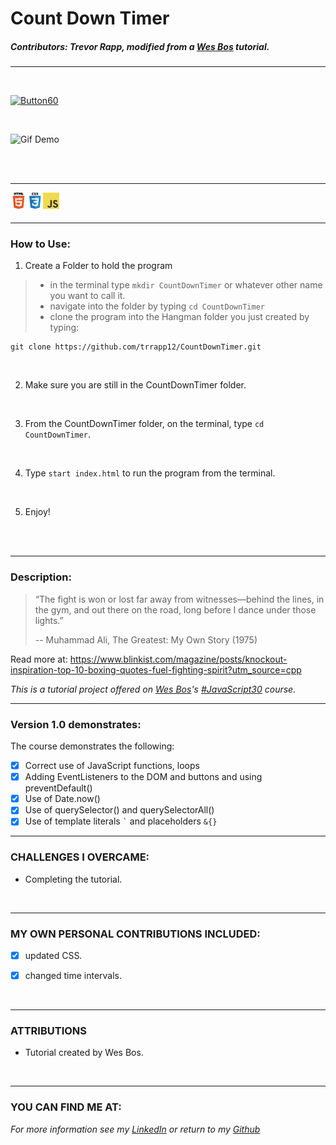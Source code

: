 # Count Down Timer


##### Contributors: Trevor Rapp, modified from a [Wes Bos](https://github.com/wesbos) tutorial.

---

<br>

[![Button60](https://user-images.githubusercontent.com/11747875/141832517-58a53c86-0cec-4dd8-825d-e7188ecc789e.png)](https://trrapp12.github.io/CountDownTimer/)

<br>


![Gif Demo](https://user-images.githubusercontent.com/11747875/130660346-1817a4e1-c938-480e-bec7-4ea006d4852a.gif)

<br>
<br>

---

<img align="left" alt="HTML5" width="26px" src="https://raw.githubusercontent.com/github/explore/80688e429a7d4ef2fca1e82350fe8e3517d3494d/topics/html/html.png" />
<img align="left" alt="CSS3" width="26px" src="https://raw.githubusercontent.com/github/explore/80688e429a7d4ef2fca1e82350fe8e3517d3494d/topics/css/css.png" />
<img align="left" alt="JavaScript" width="26px" src="https://raw.githubusercontent.com/github/explore/80688e429a7d4ef2fca1e82350fe8e3517d3494d/topics/javascript/javascript.png" />
<br>
<br>

---

### How to Use:


1. Create a Folder to hold the program
 > - in the terminal type `mkdir CountDownTimer` or whatever other name you want to call it. 
 > - navigate into the folder by typing `cd CountDownTimer`
 > - clone the program into the Hangman folder you just created by typing: 
 
 ```
 git clone https://github.com/trrapp12/CountDownTimer.git
 ```
  <br/>
  
2. Make sure you are still in the CountDownTimer folder.
 <br/>
 
3. From the CountDownTimer folder, on the terminal, type `cd CountDownTimer`. 
<br/>

4. Type `start index.html` to run the program from the terminal. 
<br/>

5. Enjoy!
<br/>
<br/>

---

### Description:

>“The fight is won or lost far away from witnesses—behind the lines,
>in the gym, and out there on the road,
>long before I dance under those lights.”
>
> -- Muhammad Ali, The Greatest: My Own Story (1975)

Read more at: https://www.blinkist.com/magazine/posts/knockout-inspiration-top-10-boxing-quotes-fuel-fighting-spirit?utm_source=cpp

*This is a tutorial project offered on [Wes Bos](https://github.com/wesbos)'s [#JavaScript30](https://javascript30.com/) course.*

---

### Version 1.0 demonstrates: 

The course demonstrates the following:
- [x] Correct use of JavaScript functions, loops
- [x] Adding EventListeners to the DOM and buttons and using preventDefault()
- [x] Use of Date.now()
- [x] Use of querySelector() and querySelectorAll()
- [x] Use of template literals `` ` ``  and placeholders `&{}`

---

### CHALLENGES I OVERCAME:

* Completing the tutorial.

<br/>

---

### MY OWN PERSONAL CONTRIBUTIONS INCLUDED:

- [X] updated CSS.
      
- [X] changed time intervals.

<br/>

---

### ATTRIBUTIONS

* Tutorial created by Wes Bos.

<br/>

---

### YOU CAN FIND ME AT:

*For more information see my [LinkedIn](https://www.linkedin.com/in/trevor-rapp-042a1037) or return to my [Github](https://github.com/trrapp12)*


